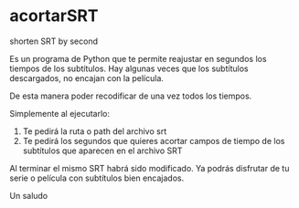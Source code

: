# acortarSRT
shorten SRT by second 

Es un programa de Python que te permite reajustar en segundos los tiempos de los subtítulos. 
Hay algunas veces que los subtítulos descargados, no encajan con la película. 

De esta manera poder recodificar de una vez todos los tiempos. 

Simplemente al ejecutarlo: 
1) Te pedirá la ruta o path del archivo srt
2) Te pedirá los segundos que quieres acortar campos de tiempo de los subtítulos que aparecen en el archivo SRT

Al terminar el mismo SRT habrá sido modificado. 
Ya podrás disfrutar de tu serie o película con subtítulos bien encajados. 

Un saludo 
